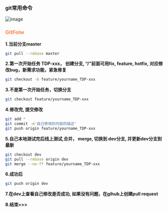 ### git常用命令
![image](https://images2015.cnblogs.com/blog/1009686/201608/1009686-20160824100127870-1820786836.png)

### <font color= coral>GitFolw</font>
**1.当前分支master**
```bash
git pull --rebase master
```
**2.第一次开始任务 TDP-xxx， 创建分支, “/”前面可用fix, feature, hotfix, 对应修改bug，新需求功能，紧急修复**
```bash
git checkout -b feature/yourname_TDP-xxx
```
**3.不是第一次开始任务，切换分支**
```bash
git checkout feature/yourname_TDP-xxx
```
**4.修改完, 提交修改**
```bash
git add *
git commit -m'自己修改的内容的描述'
git push origin feature/yourname_TDP-xxx
```
**5.自己本地测试完后线上测试,合并， merge, 切换到 dev分支, 并更新dev分支到最新**
```bash
git checkout dev
git pull --rebase origin dev
git merge --no-ff feature/yourname_TDP-xxx
```
**6.成功后**
```bash
git push origin dev
```
**7.在dev上查看自己修改是否成功, 如果没有问题，在gihub上创建pull request**

**8.结束>>>**
